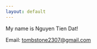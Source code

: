```yaml
---
layout: default
---
```


My name is Nguyen Tien Dat!

Email:
<a class="u-email" href="mailto:your-email@example.com">tombstone2307@gmail.com</a>
